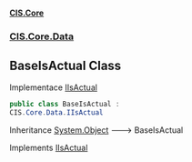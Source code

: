 #### [CIS.Core](index.md 'index')
### [CIS.Core.Data](CIS.Core.Data.md 'CIS.Core.Data')

## BaseIsActual Class

Implementace [IIsActual](CIS.Core.Data.IIsActual.md 'CIS.Core.Data.IIsActual')

```csharp
public class BaseIsActual :
CIS.Core.Data.IIsActual
```

Inheritance [System.Object](https://docs.microsoft.com/en-us/dotnet/api/System.Object 'System.Object') &#129106; BaseIsActual

Implements [IIsActual](CIS.Core.Data.IIsActual.md 'CIS.Core.Data.IIsActual')